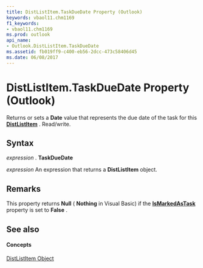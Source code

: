 ```yaml
---
title: DistListItem.TaskDueDate Property (Outlook)
keywords: vbaol11.chm1169
f1_keywords:
- vbaol11.chm1169
ms.prod: outlook
api_name:
- Outlook.DistListItem.TaskDueDate
ms.assetid: fb019ff9-c400-eb56-2dcc-473c58406d45
ms.date: 06/08/2017
---
```



# DistListItem.TaskDueDate Property (Outlook)

Returns or sets a  **Date** value that represents the due date of the task for this **[DistListItem](Outlook.DistListItem.md)** . Read/write.


## Syntax

 _expression_ . **TaskDueDate**

 _expression_ An expression that returns a **DistListItem** object.


## Remarks

This property returns  **Null** ( **Nothing** in Visual Basic) if the **[IsMarkedAsTask](Outlook.DistListItem.IsMarkedAsTask.md)** property is set to **False** .


## See also


#### Concepts


[DistListItem Object](Outlook.DistListItem.md)

